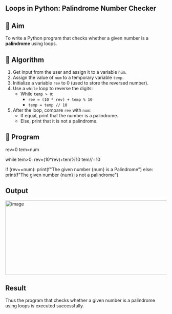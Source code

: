 ## Loops in Python: Palindrome Number Checker

## 🎯 Aim
To write a Python program that checks whether a given number is a **palindrome** using loops.

## 🧠 Algorithm
1. Get input from the user and assign it to a variable `num`.
2. Assign the value of `num` to a temporary variable `temp`.
3. Initialize a variable `rev` to 0 (used to store the reversed number).
4. Use a `while` loop to reverse the digits:
   - While `temp > 0`:
     - `rev = (10 * rev) + temp % 10`
     - `temp = temp // 10`
5. After the loop, compare `rev` with `num`:
   - If equal, print that the number is a palindrome.
   - Else, print that it is not a palindrome.

## 🧾 Program
rev=0 
tem=num

while tem>0: 
   rev=(10*rev)+tem%10 
   tem//=10

if (rev==num): 
   print(f"The given number {num} is a Palindrome") 
else: 
   print(f"The given number {num} is not a palindrome")
## Output
<img width="837" height="232" alt="image" src="https://github.com/user-attachments/assets/f4b589ba-5a9b-4c3c-9882-782bf86845e5" />

## Result
Thus the program that checks whether a given number is a palindrome using loops is executed successfully.


